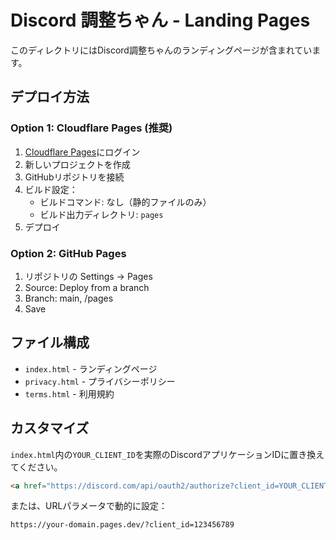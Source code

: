# Discord 調整ちゃん - Landing Pages

このディレクトリにはDiscord調整ちゃんのランディングページが含まれています。

## デプロイ方法

### Option 1: Cloudflare Pages (推奨)

1. [Cloudflare Pages](https://pages.cloudflare.com/)にログイン
2. 新しいプロジェクトを作成
3. GitHubリポジトリを接続
4. ビルド設定：
   - ビルドコマンド: なし（静的ファイルのみ）
   - ビルド出力ディレクトリ: `pages`
5. デプロイ

### Option 2: GitHub Pages

1. リポジトリの Settings → Pages
2. Source: Deploy from a branch
3. Branch: main, /pages
4. Save

## ファイル構成

- `index.html` - ランディングページ
- `privacy.html` - プライバシーポリシー
- `terms.html` - 利用規約

## カスタマイズ

`index.html`内の`YOUR_CLIENT_ID`を実際のDiscordアプリケーションIDに置き換えてください。

```html
<a href="https://discord.com/api/oauth2/authorize?client_id=YOUR_CLIENT_ID&permissions=2147485696&scope=bot%20applications.commands">
```

または、URLパラメータで動的に設定：
```
https://your-domain.pages.dev/?client_id=123456789
```